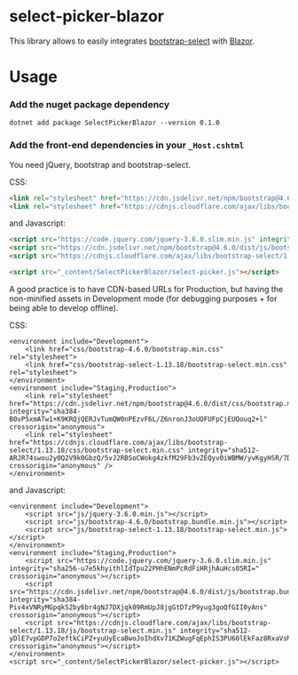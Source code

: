 # select-picker-blazor

This library allows to easily integrates [bootstrap-select](https://getbootstrap.com/docs/5.0/forms/select/) with [Blazor](https://docs.microsoft.com/en-us/aspnet/core/blazor/).

# Usage

### Add the nuget package dependency

```
dotnet add package SelectPickerBlazor --version 0.1.0
```

### Add the front-end dependencies in your `_Host.cshtml`

You need jQuery, bootstrap and bootstrap-select.

CSS:
```html
<link rel="stylesheet" href="https://cdn.jsdelivr.net/npm/bootstrap@4.6.0/dist/css/bootstrap.min.css" integrity="sha384-B0vP5xmATw1+K9KRQjQERJvTumQW0nPEzvF6L/Z6nronJ3oUOFUFpCjEUQouq2+l" crossorigin="anonymous">
<link rel="stylesheet" href="https://cdnjs.cloudflare.com/ajax/libs/bootstrap-select/1.13.18/css/bootstrap-select.min.css" integrity="sha512-ARJR74swou2y0Q2V9k0GbzQ/5vJ2RBSoCWokg4zkfM29Fb3vZEQyv0iWBMW/yvKgyHSR/7D64pFMmU8nYmbRkg==" crossorigin="anonymous" />
```
and Javascript:
```html
<script src="https://code.jquery.com/jquery-3.6.0.slim.min.js" integrity="sha256-u7e5khyithlIdTpu22PHhENmPcRdFiHRjhAuHcs05RI=" crossorigin="anonymous"></script>
<script src="https://cdn.jsdelivr.net/npm/bootstrap@4.6.0/dist/js/bootstrap.bundle.min.js" integrity="sha384-Piv4xVNRyMGpqkS2by6br4gNJ7DXjqk09RmUpJ8jgGtD7zP9yug3goQfGII0yAns" crossorigin="anonymous"></script>
<script src="https://cdnjs.cloudflare.com/ajax/libs/bootstrap-select/1.13.18/js/bootstrap-select.min.js" integrity="sha512-yDlE7vpGDP7o2eftkCiPZ+yuUyEcaBwoJoIhdXv71KZWugFqEphIS3PU60lEkFaz8RxaVsMpSvQxMBaKVwA5xg==" crossorigin="anonymous"></script>

<script src="_content/SelectPickerBlazor/select-picker.js"></script>
```

A good practice is to have CDN-based URLs for Production, but having the non-minified assets in Development mode (for debugging purposes + for being able to develop offline).

CSS:
```
<environment include="Development">
    <link href="css/bootstrap-4.6.0/bootstrap.min.css" rel="stylesheet">
    <link href="css/bootstrap-select-1.13.18/bootstrap-select.min.css" rel="stylesheet">
</environment>
<environment include="Staging,Production">
    <link rel="stylesheet" href="https://cdn.jsdelivr.net/npm/bootstrap@4.6.0/dist/css/bootstrap.min.css" integrity="sha384-B0vP5xmATw1+K9KRQjQERJvTumQW0nPEzvF6L/Z6nronJ3oUOFUFpCjEUQouq2+l" crossorigin="anonymous">
    <link rel="stylesheet" href="https://cdnjs.cloudflare.com/ajax/libs/bootstrap-select/1.13.18/css/bootstrap-select.min.css" integrity="sha512-ARJR74swou2y0Q2V9k0GbzQ/5vJ2RBSoCWokg4zkfM29Fb3vZEQyv0iWBMW/yvKgyHSR/7D64pFMmU8nYmbRkg==" crossorigin="anonymous" />
</environment>
```
and Javascript:
```
<environment include="Development">
    <script src="js/jquery-3.6.0.min.js"></script>
    <script src="js/bootstrap-4.6.0/bootstrap.bundle.min.js"></script>
    <script src="js/bootstrap-select-1.13.18/bootstrap-select.min.js"></script>
</environment>
<environment include="Staging,Production">
    <script src="https://code.jquery.com/jquery-3.6.0.slim.min.js" integrity="sha256-u7e5khyithlIdTpu22PHhENmPcRdFiHRjhAuHcs05RI=" crossorigin="anonymous"></script>
    <script src="https://cdn.jsdelivr.net/npm/bootstrap@4.6.0/dist/js/bootstrap.bundle.min.js" integrity="sha384-Piv4xVNRyMGpqkS2by6br4gNJ7DXjqk09RmUpJ8jgGtD7zP9yug3goQfGII0yAns" crossorigin="anonymous"></script>
    <script src="https://cdnjs.cloudflare.com/ajax/libs/bootstrap-select/1.13.18/js/bootstrap-select.min.js" integrity="sha512-yDlE7vpGDP7o2eftkCiPZ+yuUyEcaBwoJoIhdXv71KZWugFqEphIS3PU60lEkFaz8RxaVsMpSvQxMBaKVwA5xg==" crossorigin="anonymous"></script>
</environment>
<script src="_content/SelectPickerBlazor/select-picker.js"></script>
```
